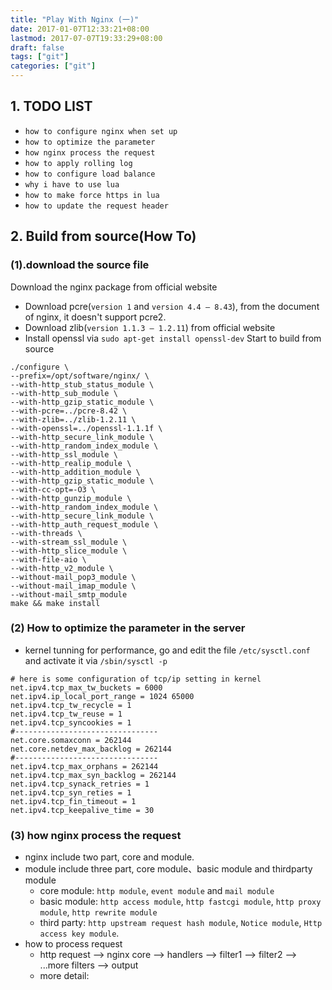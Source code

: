 ```yaml
---
title: "Play With Nginx (一)"
date: 2017-01-07T12:33:21+08:00
lastmod: 2017-07-07T19:33:29+08:00
draft: false
tags: ["git"]
categories: ["git"]
---
```


## 1. TODO LIST

- `how to configure nginx when set up`
- `how to optimize the parameter`
- `how nginx process the request`
- `how to apply rolling log`
- `how to configure load balance`
- `why i have to use lua`
- `how to make force https in lua`
- `how to update the request header`

## 2. Build from source(How To)

### (1).download the source file
Download the nginx package from official website
- Download pcre(`version 1` and `version 4.4 — 8.43`), from the document of nginx, it doesn't support pcre2.
- Download zlib(`version 1.1.3 — 1.2.11`) from official website
- Install openssl via `sudo apt-get install openssl-dev`
Start to build from source
```shell
./configure \
--prefix=/opt/software/nginx/ \
--with-http_stub_status_module \
--with-http_sub_module \
--with-http_gzip_static_module \
--with-pcre=../pcre-8.42 \
--with-zlib=../zlib-1.2.11 \
--with-openssl=../openssl-1.1.1f \
--with-http_secure_link_module \
--with-http_random_index_module \
--with-http_ssl_module \
--with-http_realip_module \
--with-http_addition_module \
--with-http_gzip_static_module \
--with-cc-opt=-O3 \
--with-http_gunzip_module \
--with-http_random_index_module \
--with-http_secure_link_module \
--with-http_auth_request_module \
--with-threads \
--with-stream_ssl_module \
--with-http_slice_module \
--with-file-aio \
--with-http_v2_module \
--without-mail_pop3_module \
--without-mail_imap_module \
--without-mail_smtp_module
make && make install
```
### (2) How to optimize the parameter in the server
- kernel tunning for performance, go and edit the file `/etc/sysctl.conf` and activate it via `/sbin/sysctl -p`
```shell
# here is some configuration of tcp/ip setting in kernel
net.ipv4.tcp_max_tw_buckets = 6000
net.ipv4.ip_local_port_range = 1024 65000
net.ipv4.tcp_tw_recycle = 1
net.ipv4.tcp_tw_reuse = 1
net.ipv4.tcp_syncookies = 1
#--------------------------------
net.core.somaxconn = 262144
net.core.netdev_max_backlog = 262144
#--------------------------------
net.ipv4.tcp_max_orphans = 262144
net.ipv4.tcp_max_syn_backlog = 262144
net.ipv4.tcp_synack_retries = 1
net.ipv4.tcp_syn_reties = 1
net.ipv4.tcp_fin_timeout = 1
net.ipv4.tcp_keepalive_time = 30
```

### (3) how nginx process the request
- nginx include two part, core and module. 
- module include three part, core module、basic module and thirdparty module
  - core module: `http module`, `event module` and `mail module`
  - basic module: `http access module`, `http fastcgi module`, `http proxy module`, `http rewrite module`
  - third party: `http upstream request hash module`, `Notice module`, `Http access key module`.
- how to process request
  - http request --> nginx core --> handlers --> filter1 --> filter2 --> ...more filters --> output
  - more detail: 